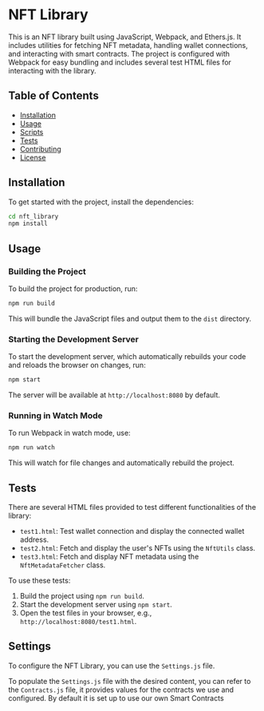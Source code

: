 
# NFT Library

This is an NFT library built using JavaScript, Webpack, and Ethers.js. It includes utilities for fetching NFT metadata, handling wallet connections, and interacting with smart contracts. The project is configured with Webpack for easy bundling and includes several test HTML files for interacting with the library.

## Table of Contents
- [Installation](#installation)
- [Usage](#usage)
- [Scripts](#scripts)
- [Tests](#tests)
- [Contributing](#contributing)
- [License](#license)

## Installation

To get started with the project, install the dependencies:

```bash
cd nft_library
npm install
```

## Usage

### Building the Project

To build the project for production, run:

```bash
npm run build
```

This will bundle the JavaScript files and output them to the `dist` directory.

### Starting the Development Server

To start the development server, which automatically rebuilds your code and reloads the browser on changes, run:

```bash
npm start
```

The server will be available at `http://localhost:8080` by default.

### Running in Watch Mode

To run Webpack in watch mode, use:

```bash
npm run watch
```

This will watch for file changes and automatically rebuild the project.

## Tests

There are several HTML files provided to test different functionalities of the library:

- `test1.html`: Test wallet connection and display the connected wallet address.
- `test2.html`: Fetch and display the user's NFTs using the `NftUtils` class.
- `test3.html`: Fetch and display NFT metadata using the `NftMetadataFetcher` class.

To use these tests:

1. Build the project using `npm run build`.
2. Start the development server using `npm start`.
3. Open the test files in your browser, e.g., `http://localhost:8080/test1.html`.

## Settings

To configure the NFT Library, you can use the `Settings.js` file.

To populate the `Settings.js` file with the desired content, you can refer to the `Contracts.js` file, it provides values for the contracts we use and configured.
By default it is set up to use our own Smart Contracts


